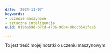 ```yaml
---
date: '2024-11-07'
keywords:
- uczenie maszynowe
- sztuczna inteligencja
uuid: 0196ab9d-b7cd-4736-90b4-0bccb541faa5

---
```

To jest treść mojej notatki o uczeniu maszynowym.